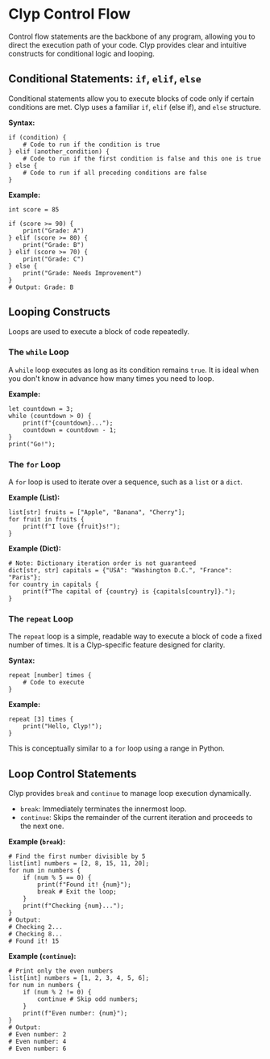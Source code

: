 # Clyp Control Flow

Control flow statements are the backbone of any program, allowing you to direct the execution path of your code. Clyp provides clear and intuitive constructs for conditional logic and looping.

## Conditional Statements: `if`, `elif`, `else`

Conditional statements allow you to execute blocks of code only if certain conditions are met. Clyp uses a familiar `if`, `elif` (else if), and `else` structure.

**Syntax:**

```clyp
if (condition) {
    # Code to run if the condition is true
} elif (another_condition) {
    # Code to run if the first condition is false and this one is true
} else {
    # Code to run if all preceding conditions are false
}
```

**Example:**

```clyp
int score = 85

if (score >= 90) {
    print("Grade: A")
} elif (score >= 80) {
    print("Grade: B")
} elif (score >= 70) {
    print("Grade: C")
} else {
    print("Grade: Needs Improvement")
}
# Output: Grade: B
```

## Looping Constructs

Loops are used to execute a block of code repeatedly.

### The `while` Loop

A `while` loop executes as long as its condition remains `true`. It is ideal when you don't know in advance how many times you need to loop.

**Example:**

```clyp
let countdown = 3;
while (countdown > 0) {
    print(f"{countdown}...");
    countdown = countdown - 1;
}
print("Go!");
```

### The `for` Loop

A `for` loop is used to iterate over a sequence, such as a `list` or a `dict`.

**Example (List):**

```clyp
list[str] fruits = ["Apple", "Banana", "Cherry"];
for fruit in fruits {
    print(f"I love {fruit}s!");
}
```

**Example (Dict):**

```clyp
# Note: Dictionary iteration order is not guaranteed
dict[str, str] capitals = {"USA": "Washington D.C.", "France": "Paris"};
for country in capitals {
    print(f"The capital of {country} is {capitals[country]}.");
}
```

### The `repeat` Loop

The `repeat` loop is a simple, readable way to execute a block of code a fixed number of times. It is a Clyp-specific feature designed for clarity.

**Syntax:**

```clyp
repeat [number] times {
    # Code to execute
}
```

**Example:**

```clyp
repeat [3] times {
    print("Hello, Clyp!");
}
```

This is conceptually similar to a `for` loop using a range in Python.

## Loop Control Statements

Clyp provides `break` and `continue` to manage loop execution dynamically.

*   `break`: Immediately terminates the innermost loop.
*   `continue`: Skips the remainder of the current iteration and proceeds to the next one.

**Example (`break`):**

```clyp
# Find the first number divisible by 5
list[int] numbers = [2, 8, 15, 11, 20];
for num in numbers {
    if (num % 5 == 0) {
        print(f"Found it! {num}");
        break # Exit the loop;
    }
    print(f"Checking {num}...");
}
# Output:
# Checking 2...
# Checking 8...
# Found it! 15
```

**Example (`continue`):**

```clyp
# Print only the even numbers
list[int] numbers = [1, 2, 3, 4, 5, 6];
for num in numbers {
    if (num % 2 != 0) {
        continue # Skip odd numbers;
    }
    print(f"Even number: {num}");
}
# Output:
# Even number: 2
# Even number: 4
# Even number: 6
```
